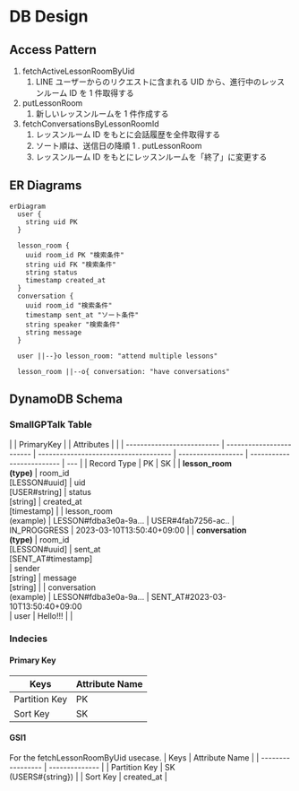 # DB Design

## Access Pattern

1. fetchActiveLessonRoomByUid
   1. LINE ユーザーからのリクエストに含まれる UID から、進行中のレッスンルーム ID を 1 件取得する
1. putLessonRoom
   1. 新しいレッスンルームを 1 件作成する
1. fetchConversationsByLessonRoomId
   1. レッスンルーム ID をもとに会話履歴を全件取得する
   2. ソート順は、送信日の降順
      1 . putLessonRoom
   3. レッスンルーム ID をもとにレッスンルームを「終了」に変更する

## ER Diagrams

```mermaid
erDiagram
  user {
    string uid PK
  }

  lesson_room {
    uuid room_id PK "検索条件"
    string uid FK "検索条件"
    string status
    timestamp created_at
  }
  conversation {
    uuid room_id "検索条件"
    timestamp sent_at "ソート条件"
    string speaker "検索条件"
    string message
  }

  user ||--}o lesson_room: "attend multiple lessons"

  lesson_room ||--o{ conversation: "have conversations"
```

## DynamoDB Schema

### SmallGPTalk Table

|                            | PrimaryKey               |                                       | Attributes         |                           |
| -------------------------- | ------------------------ | ------------------------------------- | ------------------ | ------------------------- | --- |
| Record Type                | PK                       | SK                                    |
| **lesson_room<br>(type)**  | room_id<br>[LESSON#uuid] | uid<br>[USER#string]                  | status<br>[string] | created_at<br>[timestamp] |
| lesson_room<br>(example)   | LESSON#fdba3e0a-9a...    | USER#4fab7256-ac..                    | IN_PROGGRESS       | 2023-03-10T13:50:40+09:00 |
| **conversation<br>(type)** | room_id<br>[LESSON#uuid] | sent_at<br>[SENT_AT#timestamp]<br>    | sender<br>[string] | message<br>[string]       |
| conversation<br>(example)  | LESSON#fdba3e0a-9a...    | SENT_AT#2023-03-10T13:50:40+09:00<br> | user               | Hello!!!                  |     |

### Indecies

#### Primary Key

| Keys          | Attribute Name |
| ------------- | -------------- |
| Partition Key | PK             |
| Sort Key      | SK             |

#### GSI1

For the fetchLessonRoomByUid usecase.
| Keys | Attribute Name |
| ----------------- | -------------- |
| Partition Key | SK<br>(USERS#{string}) |
| Sort Key | created_at |
